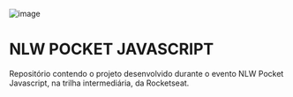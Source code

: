 ![image](https://github.com/user-attachments/assets/0a43da61-04f3-43dc-9763-3975fdb5a443)

# NLW POCKET JAVASCRIPT

Repositório contendo o projeto desenvolvido durante o evento NLW Pocket Javascript, na trilha intermediária, da Rocketseat.
